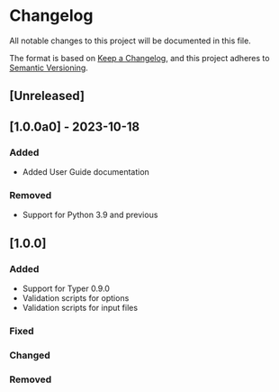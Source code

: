 # Changelog

All notable changes to this project will be documented in this file.

The format is based on [Keep a Changelog](https://keepachangelog.com/en/1.0.0/),
and this project adheres to [Semantic Versioning](https://semver.org/spec/v2.0.0.html).

## [Unreleased]

## [1.0.0a0] - 2023-10-18

### Added

- Added User Guide documentation

### Removed

- Support for Python 3.9 and previous

## [1.0.0]

### Added

- Support for Typer 0.9.0
- Validation scripts for options
- Validation scripts for input files

### Fixed

### Changed

### Removed
